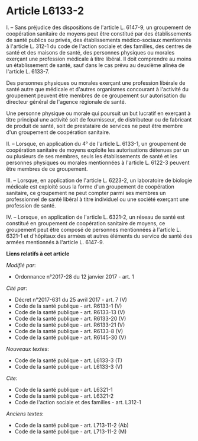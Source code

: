 # Article L6133-2

I. – Sans préjudice des dispositions de l'article L. 6147-9, un groupement  de coopération sanitaire de moyens peut être
constitué par des  établissements de santé publics ou privés, des établissements  médico-sociaux mentionnés à l'article L.
312-1 du code de l'action  sociale et des familles, des centres de santé et des maisons de santé,  des personnes physiques ou
morales exerçant une profession médicale à  titre libéral. Il doit comprendre au moins un établissement de santé,  sauf dans
le cas prévu au deuxième alinéa de l'article L. 6133-7. 

Des personnes physiques ou morales exerçant une profession libérale de  santé autre que médicale et d'autres organismes
concourant à l'activité  du groupement peuvent être membres de ce groupement sur autorisation du  directeur général de
l'agence régionale de santé. 

Une personne physique ou morale qui poursuit un but lucratif en  exerçant à titre principal une activité soit de fournisseur,
de  distributeur ou de fabricant de produit de santé, soit de prestataire de  services ne peut être membre d'un groupement de
coopération sanitaire. 

II. – Lorsque, en application du 4° de l'article L. 6133-1, un groupement  de coopération sanitaire de moyens exploite les
autorisations détenues  par un ou plusieurs de ses membres, seuls les établissements de santé et  les personnes physiques ou
morales mentionnées à l'article L. 6122-3  peuvent être membres de ce groupement. 

III.  – Lorsque, en application de l'article L. 6223-2, un laboratoire de  biologie médicale est exploité sous la forme d'un
groupement de  coopération sanitaire, ce groupement ne peut compter parmi ses membres  un professionnel de santé libéral à
titre individuel ou une société  exerçant une profession de santé. 

IV.  – Lorsque, en  application de l'article L. 6321-2, un réseau de santé est constitué en  groupement de coopération
sanitaire de moyens, ce groupement peut être  composé de personnes mentionnées à l'article L. 6321-1 et d'hôpitaux des
armées et autres éléments du service de santé des armées mentionnés à  l'article L. 6147-9.

**Liens relatifs à cet article**

_Modifié par_:

  - Ordonnance n°2017-28 du 12 janvier 2017 - art. 1

_Cité par_:

  - Décret n°2017-631 du 25 avril 2017 - art. 7 (V)
  - Code de la santé publique - art. R6133-1 (V)
  - Code de la santé publique - art. R6133-13 (V)
  - Code de la santé publique - art. R6133-20 (V)
  - Code de la santé publique - art. R6133-21 (V)
  - Code de la santé publique - art. R6133-8 (V)
  - Code de la santé publique - art. R6145-30 (V)

_Nouveaux textes_:

  - Code de la santé publique - art. L6133-3 (T)
  - Code de la santé publique - art. L6133-3 (V)

_Cite_:

  - Code de la santé publique - art. L6321-1
  - Code de la santé publique - art. L6321-2
  - Code de l'action sociale et des familles - art. L312-1

_Anciens textes_:

  - Code de la santé publique - art. L713-11-2 (Ab)
  - Code de la santé publique - art. L713-11-2 (M)
